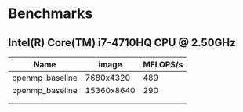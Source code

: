 # Benchmarks
## Intel(R) Core(TM) i7-4710HQ CPU @ 2.50GHz
|Name|image|MFLOPS/s|
|---|---|---|
|openmp_baseline|7680x4320|489|
|openmp_baseline|15360x8640|290|
|   |   | |
|   |   | |